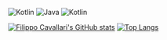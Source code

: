 ![Kotlin](https://img.shields.io/badge/Kotlin-Good-success?style=flat&logo=kotlin&logoColor=white)
![Java](https://img.shields.io/badge/Kotlin-Very_good-brightgreen?style=flat&logo=java&logoColor=white)
![Kotlin](https://img.shields.io/badge/Kotlin-Good-success?style=flat&logo=javascript&logoColor=white)

[![Filippo Cavallari's GitHub stats](https://github-readme-stats.vercel.app/api?username=filocava99&theme=synthwave)](https://github.com/filocava99/github-readme-stats) [![Top Langs](https://github-readme-stats.vercel.app/api/top-langs/?username=Filocava99&theme=synthwave&layout=compact)](https://github.com/filocava99/github-readme-stats)

<!-- [![trophy](https://github-profile-trophy.vercel.app/?username=Filocava99&theme=synthwave)](https://github.com/Filocava99/github-profile-trophy) -->
